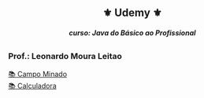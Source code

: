 <h2 align="center">⚜️ Udemy ⚜️</h2>
<i><h4 align="center">curso: Java do Básico ao Profissional</i>
  
##
  
<h3>Prof.: Leonardo Moura Leitao</h3>

[📚 Campo Minado ](https://github.com/GivaldoMedeirosNeto/Udemy)<br>
[📚 Calculadora ](https://github.com/GivaldoMedeirosNeto/Udemy)<br>

